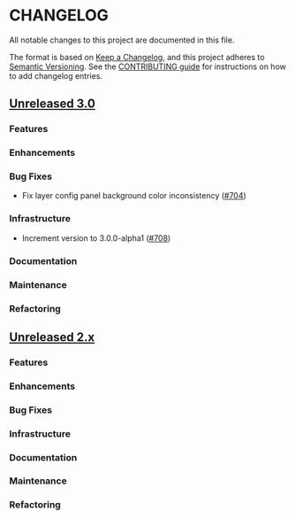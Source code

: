 # CHANGELOG
All notable changes to this project are documented in this file.

The format is based on [Keep a Changelog](https://keepachangelog.com/en/1.0.0/), and this project adheres to [Semantic Versioning](https://semver.org/spec/v2.0.0.html). See the [CONTRIBUTING guide](./CONTRIBUTING.md#Changelog) for instructions on how to add changelog entries.

## [Unreleased 3.0](https://github.com/opensearch-project/dashboards-maps/compare/2.x...HEAD)
### Features
### Enhancements
### Bug Fixes
- Fix layer config panel background color inconsistency ([#704](https://github.com/opensearch-project/dashboards-maps/pull/704))
### Infrastructure
-  Increment version to 3.0.0-alpha1 ([#708](https://github.com/opensearch-project/dashboards-maps/pull/708))
### Documentation
### Maintenance
### Refactoring

## [Unreleased 2.x](https://github.com/opensearch-project/dashboards-maps/compare/2.19...2.x)
### Features
### Enhancements
### Bug Fixes
### Infrastructure
### Documentation
### Maintenance
### Refactoring
